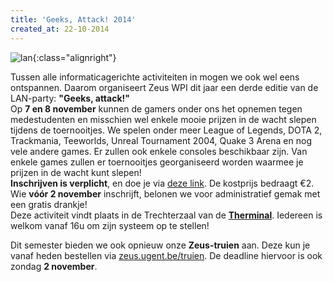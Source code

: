 ```yaml
---
title: 'Geeks, Attack! 2014'
created_at: 22-10-2014
---
```


![lan](https://zeus.ugent.be/wp-content/uploads/2014/10/lan-300x185.png){:class="alignright"}

Tussen alle informaticagerichte activiteiten in mogen we ook wel eens ontspannen. Daarom organiseert Zeus WPI dit jaar een derde editie van de LAN-party: **"Geeks, attack!"**<br>
Op **7 en 8 november** kunnen de gamers onder ons het opnemen tegen medestudenten en misschien wel enkele mooie prijzen in de wacht slepen tijdens de toernooitjes. We spelen onder meer League of Legends, DOTA 2, Trackmania, Teeworlds, Unreal Tournament 2004, Quake 3 Arena en nog vele andere games. Er zullen ook enkele consoles beschikbaar zijn. Van enkele games zullen er toernooitjes georganiseerd worden waarmee je prijzen in de wacht kunt slepen!<br>
**Inschrijven is verplicht**, en doe je via [deze link](https://zeus.ugent.be/lan/lan-praktisch/). De kostprijs bedraagt €2\. Wie **vóór 2 november** inschrijft, belonen we voor administratief gemak met een gratis drankje!<br>
Deze activiteit vindt plaats in de Trechterzaal van de **[Therminal](https://www.google.be/maps/place/De+Therminal,+Site+Sint-Pietersnieuwstraat,+9000+Gent,+België)**. Iedereen is welkom vanaf 16u om zijn systeem op te stellen!

Dit semester bieden we ook opnieuw onze **Zeus-truien** aan. Deze kun je vanaf heden bestellen via [zeus.ugent.be/truien](https://zeus.ugent.be/truien/). De deadline hiervoor is ook zondag **2 november**.
